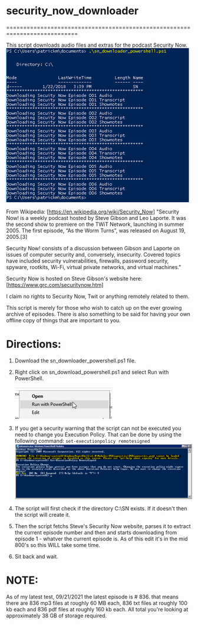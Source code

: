 # security_now_downloader
===========================================================================

This script downloads audio files and extras for the podcast Security Now.
    ![Example of script running](https://github.com/pmcfarland/security_now_downloader/blob/master/sn_downloader_example.PNG)

From Wikipedia: [https://en.wikipedia.org/wiki/Security_Now]
"Security Now! is a weekly podcast hosted by Steve Gibson and Leo Laporte. It was the second show to premiere on the TWiT Network, launching in summer 2005. The first episode, “As the Worm Turns”, was released on August 19, 2005.[3]

Security Now! consists of a discussion between Gibson and Laporte on issues of computer security and, conversely, insecurity. Covered topics have included security vulnerabilities, firewalls, password security, spyware, rootkits, Wi-Fi, virtual private networks, and virtual machines."

Security Now is hosted on Steve Gibson's website here: [https://www.grc.com/securitynow.htm]

I claim no rights to Security Now, Twit or anything remotely related to them.

This script is merely for those who wish to catch up on the ever growing archive of episodes. There is also something to be said for having your own offline copy of things that are important to you.

Directions:
============================================================================
1) Download the sn_downloader_powershell.ps1 file.

2) Right click on sn_download_powershell.ps1 and select Run with PowerShell.

    ![Run With PowerShell](https://github.com/pmcfarland/security_now_downloader/blob/master/sn_downloader_run_with.PNG)

3) If you get a security warning that the script can not be executed you need to change you Execution Policy. That can be done by using the following command: `set-executionpolicy remotesigned`
    ![Change Execution Policy](https://github.com/pmcfarland/security_now_downloader/blob/master/PS1.png)

4) The script will first check if the directory C:\SN exists. If it doesn't then the script will create it.

5) Then the script fetchs Steve's Security Now website, parses it to extract the current episode number and then and starts downloading from episode 1 - whatver the current episode is. As of this edit it's in the mid 800's so this WILL take some time.

6) Sit back and wait.

NOTE:
=============================================================================
As of my latest test, 09/21/2021 the latest episode is # 836. that means there are 836 mp3 files at roughly 60 MB each, 836 txt files at roughly 100 kb each and 836 pdf files at roughly 160 kb each. All total you're looking at approximately 38 GB of storage required.
